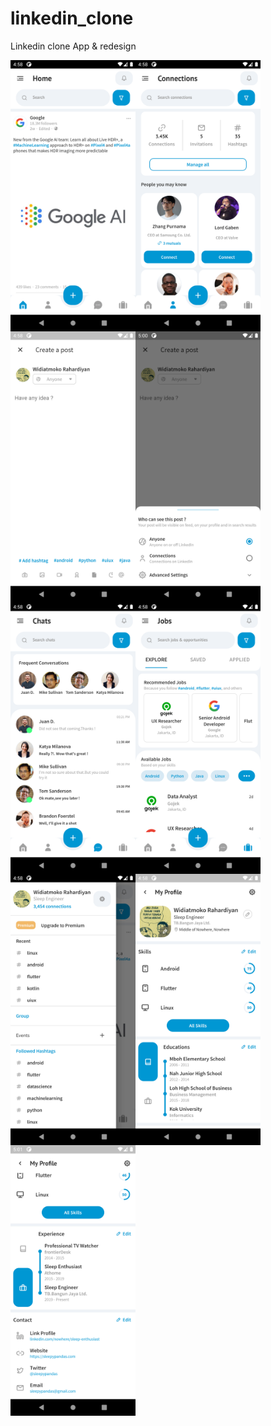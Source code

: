 # linkedin_clone

Linkedin clone App & redesign

<img src="assets/images/final/home.png" alt="Home" width="200" align="left"/>
<img src="assets/images/final/connections.png" alt="Connections" width="200" align="left"/>
<img src="assets/images/final/post.png" alt="Post" width="200" align="left"/>
<img src="assets/images/final/post2.png" alt="Post" width="200" align="left"/>
<img src="assets/images/final/chats.png" alt="Chats" width="200" align="left"/>
<img src="assets/images/final/jobs.png" alt="Jobs" width="200" align="left"/>
<img src="assets/images/final/main_drawer.png" alt="Main Drawer" width="200" align="left"/>
<img src="assets/images/final/profile.png" alt="Profile" width="200" align="left"/>
<img src="assets/images/final/profile2.png" alt="Profile" width="200" align="left"/>